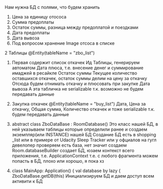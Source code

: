 Нам нужна БД с полями, что будем хранить
1. Цена за единицу отососа
2. Сумма предоплаты
3. Остаток суммы, разница между предоплатой и поездками
4. Дата предоплаты
5. Дата вывоза
6. Под вопросом хранение Image отсоса в списке

2 Таблицы
@Entity(tableName = "zbo_list")
1. Первая содержит список откачек
   Ид Таблицы, генерируем автоматом
   Дата плюса, т.е. внесение денег и суммирование имаджей в ресайкле
   Остаток суммы
   Текущее количество оставшихся откачек, остаток суммы делим на цену за откачку
   Отсюда будем отнимать откачку и плюсовать при закупке
   Дата вывоза
А эта табличка не serializable т.к. возможно не будем передавать данные 
   


2. Закупка откачек
   @Entity(tableName = "buy_list")
   Дата, Цена за откачку, Общая сумма, Количество откачек
и тоже serializable т.к. будем передавать данные

3. abstract class ZboDataBase : RoomDatabase() Это класс нашей БД, в ней указываем таблицы которые определили ранее и создаем экземпляр(или INSTANCE) нашей БД
Создание БД есть в shopping _list или в примере от Udacity Sleep Tracker или у офциалов на гугл девелопер
проверяем есть база, нет значит создаем
   Room.databaseBuilder создает БД, юзаем контекст всего приложения, т.е. ApplicationContext т.е. с любого фрагмента можем попасть в БД, плохо или хорошо, я пока хз

4. class MainApp: Application() {
   val database by lazy {
   ZboDataBase.getDB(this)
Инициализируем БД и даем доступ всем активити к БД
   
